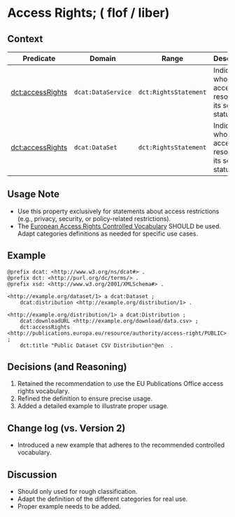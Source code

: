 # Access Rights; ( flof / liber)

## Context



| **Predicate**                                                             | **Domain**         | **Range**            | **Description**                                                                                   |
|---------------------------------------------------------------------------|-------------------|----------------------|---------------------------------------------------------------------------------------------------|
| [dct:accessRights](https://www.dcat-ap.ch/releases/2.0/dcat-ap-ch.html#dataservice-access-rights) | `dcat:DataService`    | `dct:RightsStatement` | Indicates who can access the resource or its security status.      |
| [dct:accessRights](https://www.dcat-ap.ch/releases/2.0/dcat-ap-ch.html#dataset-access-rights) | `dcat:DataSet`    | `dct:RightsStatement` | Indicates who can access the resource or its security status.                       |

## Usage Note
- Use this property exclusively for statements about access restrictions (e.g., privacy, security, or policy-related restrictions).
- The [European Access Rights Controlled Vocabulary](http://publications.europa.eu/resource/authority/access-right) SHOULD be used. Adapt categories definitions as needed for specific use cases. 



## Example

```turtle
@prefix dcat: <http://www.w3.org/ns/dcat#> .
@prefix dct: <http://purl.org/dc/terms/> .
@prefix xsd: <http://www.w3.org/2001/XMLSchema#> .

<http://example.org/dataset/1> a dcat:Dataset ;
    dcat:distribution <http://example.org/distribution/1> .

<http://example.org/distribution/1> a dcat:Distribution ;
    dcat:downloadURL <http://example.org/download/data.csv> ;
    dct:accessRights <http://publications.europa.eu/resource/authority/access-right/PUBLIC> ;
    dct:title "Public Dataset CSV Distribution"@en  .
```


## Decisions (and Reasoning)
1. Retained the recommendation to use the EU Publications Office access rights vocabulary.
2. Refined the definition to ensure precise usage.
3. Added a detailed example to illustrate proper usage.

## Change log (vs. Version 2)
- Introduced a new example that adheres to the recommended controlled vocabulary. 

## Discussion
- Should only used for rough classification.
- Adapt the definition of the different categories for real use.
- Proper example needs to be added.

